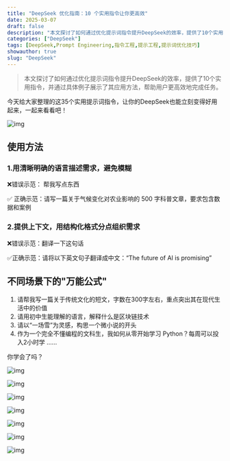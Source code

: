 ```yaml
---
title: "DeepSeek 优化指南：10 个实用指令让你更高效"
date: 2025-03-07
draft: false
description: "本文探讨了如何通过优化提示词指令提升DeepSeek的效率，提供了10个实用指令，并通过具体例子展示了其应用方法，帮助用户更高效地完成任务"
categories: ["DeepSeek"]
tags: [DeepSeek,Prompt Engineering,指令工程,提示工程,提示词优化技巧]
showauthor: true
slug: "DeepSeek"
---
```

>本文探讨了如何通过优化提示词指令提升DeepSeek的效率，提供了10个实用指令，并通过具体例子展示了其应用方法，帮助用户更高效地完成任务。

今天给大家整理的这35个实用提示词指令，让你的DeepSeek也能立刻变得好用起来，一起来看看吧！ 

![img](https://pic.yupi.icu/yuyi/1739500038914-7946aa0b-99c8-461e-968c-e5d74908cf7a.png)

## 使用方法 

### 1.用清晰明确的语言描述需求，避免模糊

 ❌错误示范： 帮我写点东西 

✅ 正确示范：请写一篇关于气候变化对农业影响的 500 字科普文章，要求包含数据和案例 	 

### 2.提供上下文，用结构化格式分点组织需求 

❌错误示范：翻译一下这句话

 ✅正确示范：请将以下英文句子翻译成中文：“The future of AI is promising” 	 

## 不同场景下的"万能公式" 

1. 请帮我写一篇关于传统文化的短文，字数在300字左右，重点突出其在现代生活中的价值 
2. 请用初中生能理解的语言，解释什么是区块链技术 
3. 请以“一场雪”为灵感，构思一个微小说的开头 
4. 作为一个完全不懂编程的文科生，我如何从零开始学习 Python？每周可以投入2小时学 …… 	 

你学会了吗？

![img](https://pic.yupi.icu/yuyi/1739500166090-f5cab190-6b07-4491-bc89-18ecc35266e8.png)

![img](https://pic.yupi.icu/yuyi/1739500183394-d4fbc2d1-0c69-4fab-a4ca-4306074db534.png)

![img](https://pic.yupi.icu/yuyi/1739500199791-0122da64-82f3-4251-bb06-d6f8780f6545.png)

![img](https://pic.yupi.icu/yuyi/1739500213999-44bee811-10b8-41de-89c5-8c55697bcd0c.png)

![img](https://pic.yupi.icu/yuyi/1739500227027-26eb1b30-65d9-46bb-ad55-d0e6da6c51e4.png)

![img](https://pic.yupi.icu/yuyi/1739500239589-9a101ecc-fd13-46cb-91e8-bc36fe0bbfd2.png)

![img](https://pic.yupi.icu/yuyi/1739500252585-e9882f5b-d1b4-4080-89e2-a84d8cc3fc8a.png)




